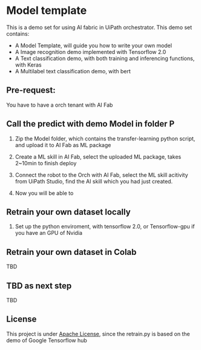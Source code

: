 # Model template
This is a demo set for using AI fabric in UiPath orchestrator.
This demo set contains:
- A Model Template, will guide you how to write your own model 
- A Image recognition demo implemented with Tensorflow 2.0
- A Text classification demo, with both training and inferencing functions, with Keras
- A Multilabel text classification demo, with bert

## Pre-request: 
You have to have a orch tenant with AI Fab

## Call the predict with demo Model in folder P
1. Zip the Model folder, which contains the transfer-learning python script, and upload it to AI Fab as ML package
   
2. Create a ML skill in AI Fab, select the uploaded ML package, takes 2~10min to finish deploy

3. Connect the robot to the Orch with AI Fab, select the ML skill acitivity from UiPath Studio, find the AI skill which you had just created.

4. Now you will be able to 

## Retrain your own dataset locally
1. Set up the python enviroment, with tensorflow 2.0, or Tensorflow-gpu if you have an GPU of Nvidia

## Retrain your own dataset in Colab
TBD

## TBD as next step
TBD

## License
This project is under [Apache License](http://www.apache.org/licenses/LICENSE-2.0), since the retrain.py is based on the demo of Google Tensorflow hub
